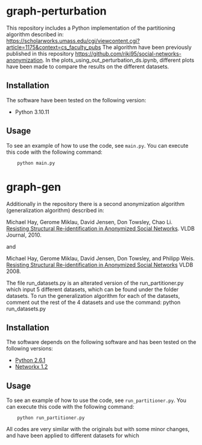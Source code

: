 
# graph-perturbation

This repository includes a Python implementation of the partitioning algorithm described in:
https://scholarworks.umass.edu/cgi/viewcontent.cgi?article=1175&context=cs_faculty_pubs
The algorithm have been previously published in this repository https://github.com/riki95/social-networks-anonymization.
In the plots_using_out_perturbation_ds.ipynb, different plots have been made to compare the results on the different datasets.

## Installation

The software have been tested on the following version:

- Python 3.10.11

## Usage

To see an example of how to use the code, see `main.py`.  You can execute this code with the following command:

		python main.py 

# graph-gen

Additionally in the repository there is a second anonymization algorithm (generalization algorithm) described in:

Michael Hay, Gerome Miklau, David Jensen, Don Towsley, Chao Li. [Resisting Structural Re-identification in Anonymized Social Networks](http://dx.doi.org/10.1007/s00778-010-0210-x). VLDB Journal, 2010.

and 

Michael Hay, Gerome Miklau, David Jensen, Don Towsley, and Philipp Weis. [Resisting Structural Re-identification in Anonymized Social Networks](http://www.vldb.org/pvldb/1/1453873.pdf)
VLDB 2008.

The file run_datasets.py is an alterated version of the run_partitioner.py which input 5 different datasets, which can be found under the folder datasets.
To run the generalization algorithm for each of the datasets, comment out the rest of the 4 datasets and use the command:
		python run_datasets.py

## Installation

The software depends on the following software and has been tested on the following versions:

- [Python 2.6.1](http://www.python.org/)
- [Networkx 1.2](http://networkx.lanl.gov/)

## Usage

To see an example of how to use the code, see `run_partitioner.py`.  You can execute this code with the following command:

		python run_partitioner.py 

All codes are very similar with the originals but with some minor changes, and have been applied to different datasets for which 


